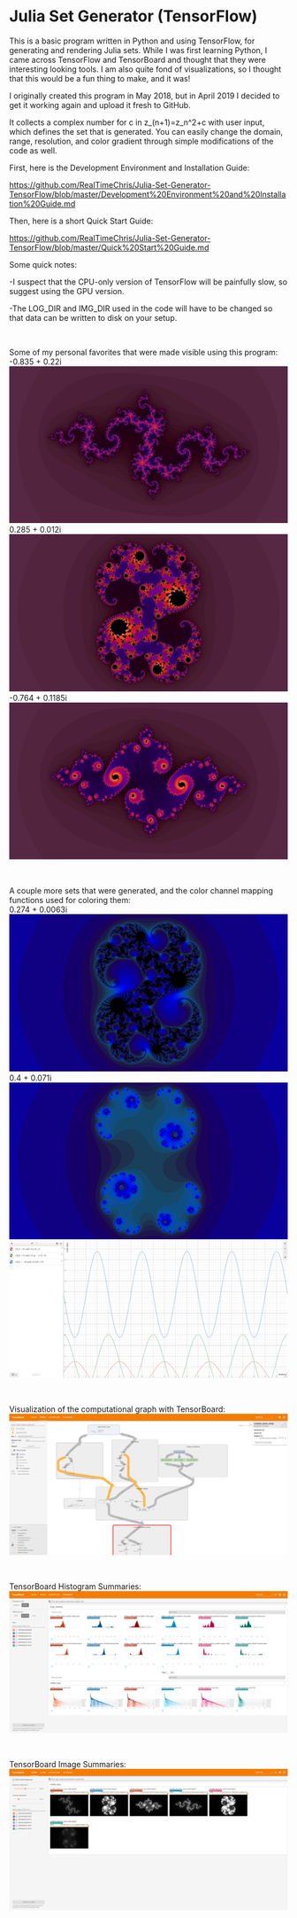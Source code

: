# Julia Set Generator (TensorFlow)

This is a basic program written in Python and using TensorFlow, for generating and rendering Julia sets. While I was first learning Python, I came across TensorFlow and TensorBoard and thought that they were interesting looking tools. I am also quite fond of visualizations, so I thought that this would be a fun thing to make, and it was!

I originally created this program in May 2018, but in April 2019 I decided to get it working again and upload it fresh to GitHub.

It collects a complex number for c in z_(n+1)=z_n^2+c with user input, which defines the set that is generated. You can easily change the domain, range, resolution, and color gradient through simple modifications of the code as well.

First, here is the Development Environment and Installation Guide:

https://github.com/RealTimeChris/Julia-Set-Generator-TensorFlow/blob/master/Development%20Environment%20and%20Installation%20Guide.md

Then, here is a short Quick Start Guide:

https://github.com/RealTimeChris/Julia-Set-Generator-TensorFlow/blob/master/Quick%20Start%20Guide.md

Some quick notes:
  
  -I suspect that the CPU-only version of TensorFlow will be painfully slow, so suggest using the GPU version.
  
  -The LOG_DIR and IMG_DIR used in the code will have to be changed so that data can be written to disk on your setup.

<br>

Some of my personal favorites that were made visible using this program:
<br>
-0.835 + 0.22i
![-0.835 + 0.22i](https://github.com/RealTimeChris/Julia-Set-Generator-TensorFlow/blob/master/Images/-0.835%20+%200.22i.jpg?raw=true)
0.285 + 0.012i
![0.285 + 0.012i](https://github.com/RealTimeChris/Julia-Set-Generator-TensorFlow/blob/master/Images/0.285%20+%200.012i.jpg?raw=true)
-0.764 + 0.1185i
![-0.764 + 0.1185i](https://github.com/RealTimeChris/Julia-Set-Generator-TensorFlow/blob/master/Images/-0.764%20+%200.1185i.jpg?raw=true)

<br>

A couple more sets that were generated, and the color channel mapping functions used for coloring them:
<br>
0.274 + 0.0063i
![0.274 + 0.0063i](https://github.com/RealTimeChris/Julia-Set-Generator-TensorFlow/blob/master/Images/0.274%20+%200.0063i.jpg?raw=true)
0.4 + 0.071i
![0.4 0.071i](https://github.com/RealTimeChris/Julia-Set-Generator-TensorFlow/blob/master/Images/0.4%20+%200.071i.jpg?raw=true)
![Color Channel Mapping Functions:](https://github.com/RealTimeChris/Julia-Set-Generator-TensorFlow/blob/master/Images/Color%20Channel%20Mapping%20Functions%20-%20The%20Blue.png?raw=true)

<br>

Visualization of the computational graph with TensorBoard:
![Computational Graph Visualization](https://github.com/RealTimeChris/Julia-Set-Generator-TensorFlow/blob/master/Images/Computational%20Graph%20Visualization.png?raw=true)

<br>

TensorBoard Histogram Summaries:
![Histogram Summaries](https://github.com/RealTimeChris/Julia-Set-Generator-TensorFlow/blob/master/Images/Histogram%20Summaries.png?raw=true)

<br>

TensorBoard Image Summaries:
![Image Summaries](https://github.com/RealTimeChris/Julia-Set-Generator-TensorFlow/blob/master/Images/Image%20Summaries.png?raw=true)

